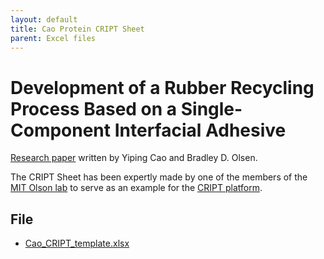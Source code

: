 ```yaml
---
layout: default
title: Cao Protein CRIPT Sheet
parent: Excel files
---
```


# Development of a Rubber Recycling Process Based on a Single-Component Interfacial Adhesive

[Research paper](https://pubs.acs.org/doi/10.1021/acs.biomac.2c00372) written by Yiping Cao and Bradley D. Olsen.

The CRIPT Sheet has been expertly made by one of the members of the [MIT Olson lab](https://olsenlab.mit.edu/) to serve as an example for the [CRIPT platform](https://criptapp.org).

## File

* [Cao_CRIPT_template.xlsx](./example_excel_files/Cao_CRIPT_template.xlsx)
